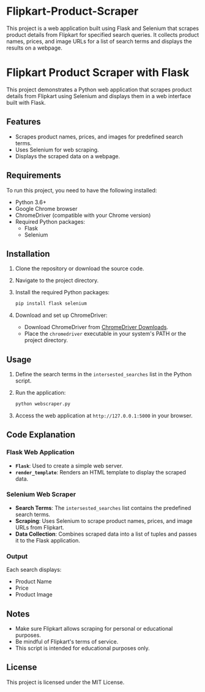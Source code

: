 # Flipkart-Product-Scraper
This project is a web application built using Flask and Selenium that scrapes product details from Flipkart for specified search queries. It collects product names, prices, and image URLs for a list of search terms and displays the results on a webpage.
# Flipkart Product Scraper with Flask

This project demonstrates a Python web application that scrapes product details from Flipkart using Selenium and displays them in a web interface built with Flask.

## Features
- Scrapes product names, prices, and images for predefined search terms.
- Uses Selenium for web scraping.
- Displays the scraped data on a webpage.

## Requirements
To run this project, you need to have the following installed:
- Python 3.6+
- Google Chrome browser
- ChromeDriver (compatible with your Chrome version)
- Required Python packages:
  - Flask
  - Selenium

## Installation
1. Clone the repository or download the source code.
2. Navigate to the project directory.
3. Install the required Python packages:

    ```bash
    pip install flask selenium
    ```
4. Download and set up ChromeDriver:
    - Download ChromeDriver from [ChromeDriver Downloads](https://chromedriver.chromium.org/downloads).
    - Place the `chromedriver` executable in your system's PATH or the project directory.

## Usage
1. Define the search terms in the `intersested_searches` list in the Python script.
2. Run the application:

    ```bash
    python webscraper.py
    ```
3. Access the web application at `http://127.0.0.1:5000` in your browser.

## Code Explanation

### Flask Web Application
- **`Flask`**: Used to create a simple web server.
- **`render_template`**: Renders an HTML template to display the scraped data.

### Selenium Web Scraper
- **Search Terms**: The `intersested_searches` list contains the predefined search terms.
- **Scraping**: Uses Selenium to scrape product names, prices, and image URLs from Flipkart.
- **Data Collection**: Combines scraped data into a list of tuples and passes it to the Flask application.

### Output
Each search displays:
- Product Name
- Price
- Product Image

## Notes
- Make sure Flipkart allows scraping for personal or educational purposes.
- Be mindful of Flipkart's terms of service.
- This script is intended for educational purposes only.

## License
This project is licensed under the MIT License.
